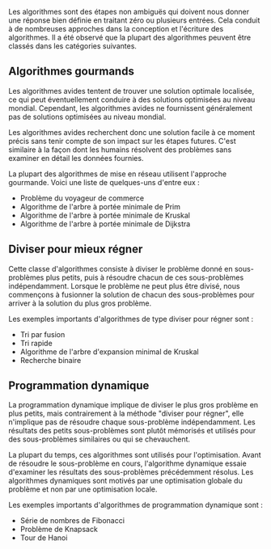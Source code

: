 Les algorithmes sont des étapes non ambiguës qui doivent nous donner une réponse bien définie en traitant zéro ou plusieurs entrées. Cela conduit à de nombreuses approches dans la conception et l'écriture des algorithmes. Il a été observé que la plupart des algorithmes peuvent être classés dans les catégories suivantes.

## Algorithmes gourmands

Les algorithmes avides tentent de trouver une solution optimale localisée, ce qui peut éventuellement conduire à des solutions optimisées au niveau mondial. Cependant, les algorithmes avides ne fournissent généralement pas de solutions optimisées au niveau mondial.

Les algorithmes avides recherchent donc une solution facile à ce moment précis sans tenir compte de son impact sur les étapes futures. C'est similaire à la façon dont les humains résolvent des problèmes sans examiner en détail les données fournies.

La plupart des algorithmes de mise en réseau utilisent l'approche gourmande. Voici une liste de quelques-uns d'entre eux :

- Problème du voyageur de commerce
- Algorithme de l'arbre à portée minimale de Prim
- Algorithme de l'arbre à portée minimale de Kruskal
- Algorithme de l'arbre à portée minimale de Dijkstra

## Diviser pour mieux régner

Cette classe d'algorithmes consiste à diviser le problème donné en sous-problèmes plus petits, puis à résoudre chacun de ces sous-problèmes indépendamment. Lorsque le problème ne peut plus être divisé, nous commençons à fusionner la solution de chacun des sous-problèmes pour arriver à la solution du plus gros problème.

Les exemples importants d'algorithmes de type diviser pour régner sont :

- Tri par fusion
- Tri rapide
- Algorithme de l'arbre d'expansion minimal de Kruskal
- Recherche binaire

## Programmation dynamique

La programmation dynamique implique de diviser le plus gros problème en plus petits, mais contrairement à la méthode "diviser pour régner", elle n'implique pas de résoudre chaque sous-problème indépendamment. Les résultats des petits sous-problèmes sont plutôt mémorisés et utilisés pour des sous-problèmes similaires ou qui se chevauchent.

La plupart du temps, ces algorithmes sont utilisés pour l'optimisation. Avant de résoudre le sous-problème en cours, l'algorithme dynamique essaie d'examiner les résultats des sous-problèmes précédemment résolus. Les algorithmes dynamiques sont motivés par une optimisation globale du problème et non par une optimisation locale.

Les exemples importants d'algorithmes de programmation dynamique sont :

- Série de nombres de Fibonacci
- Problème de Knapsack
- Tour de Hanoi
